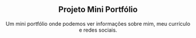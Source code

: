 <h2 align="center"> Projeto Mini Portfólio</h2>
<p align="center"> Um mini portfólio onde podemos ver informações sobre mim, meu currículo e redes sociais.</p> <br>
